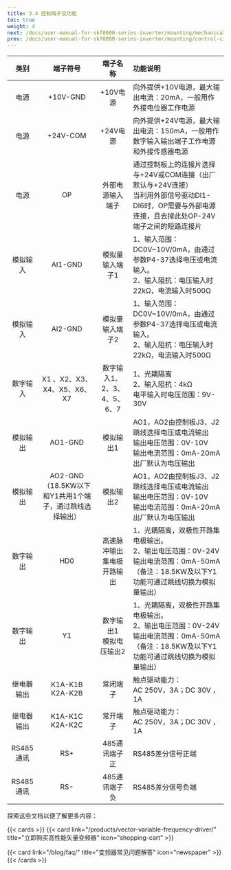 ```yaml
---
title: 3.4 控制端子及功能
toc: true
weight: 4
next: /docs/user-manual-for-skf8000-series-inverter/mounting/mechanical-installation/
prev: /docs/user-manual-for-skf8000-series-inverter/mounting/control-circuit-terminals-and-functions/
---
```


| 类别     |  端子符号|    端子名称  | 功能说明|  
| :----:      | :----: |    :----:   | :----   | 
| 电源     |  +10V-GND|    +10V电源  | 向外提供+10V电源，最大输出电流：20mA，一般用作外接电位器工作电源| 
|  电源    |  +24V-COM|    +24V电源  | 向外提供+24V电源，最大输出电流：150mA，一般用作数字输入输出端子工作电源和外接传感器电源| 
|   电源  |  OP|   外部电源输入端子  | 通过控制板上的连接片选择与+24V或COM连接（出厂默认与+24V连接） </br>当利用外部信号驱动DI1-DI6时，OP需要与外部电源连接，且去掉此处OP-24V端子之间的短路连接片| 
| 模拟输入     |  AI1-GND|    模拟量输入端子1  | 1、输入范围：DC0V~10V/0mA，由通过参数P4-37选择电压或电流输入。</br>2、输入阻抗：电压输入时22kΩ，电流输入时500Ω| 
|  模拟输入   |  AI2-GND|    模拟量输入端子2  | 1、输入范围：DC0V~10V/0mA，由通过参数P4-37选择电压或电流输入。</br>2、输入阻抗：电压输入时22kΩ，电流输入时500Ω| 
|  数字输入   |  X1	、X2、X3、X4、X5、X6、X7|    数字输入1、2、3、4、5、6、7  | 1、光耦隔离</br>2、输入阻抗：4kΩ</br>电平输入时电压范围：9V-30V| 
|  模拟输出   |  AO1-GND|    模拟输出1  | AO1，AO2由控制板J3、J2跳线选择电压或电流输出</br>输出电压范围：0V-10V</br>输出电流范围：0mA-20mA</br>出厂默认为电压输出| 
|  模拟输出   |  AO2-GND（18.5KW以下和Y1共用1个端子，通过跳线选择输出）|    模拟输出2  | AO1，AO2由控制板J3、J2跳线选择电压或电流输出</br>输出电压范围：0V-10V</br>输出电流范围：0mA-20mA</br>出厂默认为电压输出| 
| 数字输出     |  HD0|    高速脉冲输出集电极开路输出  | 1、光耦隔离，双极性开路集电极输出。</br>2、输出电压范围：0V-24V</br>输出电流范围：0mA-50mA</br>（备注：18.5KW及以下Y1功能可通过跳线切换为模拟量输出）| 
| 数字输出     |  Y1|    数字输出1</br> 模拟电压输出2 | 1、光耦隔离，双极性开路集电极输出。</br>2、输出电压范围：0V-24V</br>输出电流范围：0mA-50mA</br>（备注：18.5KW及以下Y1功能可通过跳线切换为模拟量输出）| 
| 继电器输出    |  K1A-K1B</br>K2A-K2B|    常闭端子 | 触点驱动能力：</br>AC 250V，3A；DC 30V ，1A| 
| 继电器输出    |  K1A-K1C</br>K2A-K2C|    常开端子 | 触点驱动能力：</br>AC 250V，3A；DC 30V ，1A|
| RS485通讯    |  RS+|    485通讯端子正 | RS485差分信号正端|
| RS485通讯    |  RS-|    485通讯端子负 | RS485差分信号负端|











探索这些文档以便了解更多内容：

{{< cards >}}
  {{< card link="/products/vector-variable-frequency-driver/" title="立即购买高性能矢量变频器" icon="shopping-cart" >}}

  {{< card link="/blog/faq/" title="变频器常见问题解答" icon="newspaper" >}}
{{< /cards >}}	

